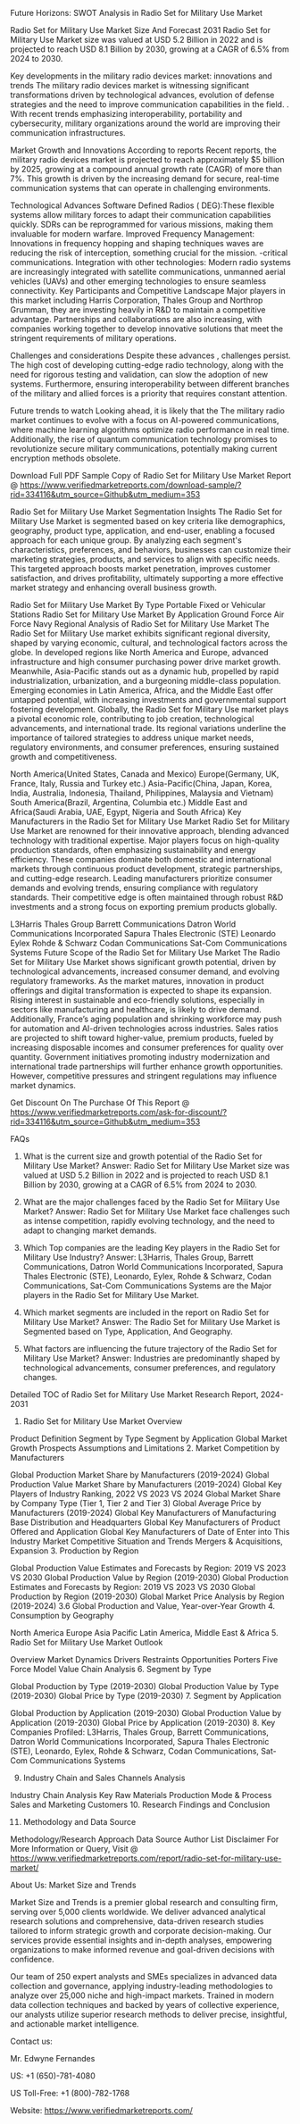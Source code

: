 Future Horizons: SWOT Analysis in Radio Set for Military Use Market


Radio Set for Military Use Market Size And Forecast 2031
Radio Set for Military Use Market size was valued at USD 5.2 Billion in 2022 and is projected to reach USD 8.1 Billion by 2030, growing at a CAGR of 6.5% from 2024 to 2030.

Key developments in the military radio devices market: innovations and trends
The military radio devices market is witnessing significant transformations driven by technological advances, evolution of defense strategies and the need to improve communication capabilities in the field. . With recent trends emphasizing interoperability, portability and cybersecurity, military organizations around the world are improving their communication infrastructures.

Market Growth and Innovations
According to reports Recent reports, the military radio devices market is projected to reach approximately $5 billion by 2025, growing at a compound annual growth rate (CAGR) of more than 7%. This growth is driven by the increasing demand for secure, real-time communication systems that can operate in challenging environments.

Technological Advances
Software Defined Radios ( DEG):These flexible systems allow military forces to adapt their communication capabilities quickly. SDRs can be reprogrammed for various missions, making them invaluable for modern warfare.
Improved Frequency Management: Innovations in frequency hopping and shaping techniques waves are reducing the risk of interception, something crucial for the mission. -critical communications.
Integration with other technologies: Modern radio systems are increasingly integrated with satellite communications, unmanned aerial vehicles (UAVs) and other emerging technologies to ensure seamless connectivity.
Key Participants and Competitive Landscape
Major players in this market including Harris Corporation, Thales Group and Northrop Grumman, they are investing heavily in R&D to maintain a competitive advantage. Partnerships and collaborations are also increasing, with companies working together to develop innovative solutions that meet the stringent requirements of military operations.

Challenges and considerations
Despite these advances , challenges persist. The high cost of developing cutting-edge radio technology, along with the need for rigorous testing and validation, can slow the adoption of new systems. Furthermore, ensuring interoperability between different branches of the military and allied forces is a priority that requires constant attention.

Future trends to watch
Looking ahead, it is likely that the The military radio market continues to evolve with a focus on AI-powered communications, where machine learning algorithms optimize radio performance in real time. Additionally, the rise of quantum communication technology promises to revolutionize secure military communications, potentially making current encryption methods obsolete.

Download Full PDF Sample Copy of Radio Set for Military Use Market Report @ https://www.verifiedmarketreports.com/download-sample/?rid=334116&utm_source=Github&utm_medium=353

Radio Set for Military Use Market Segmentation Insights
The Radio Set for Military Use Market is segmented based on key criteria like demographics, geography, product type, application, and end-user, enabling a focused approach for each unique group. By analyzing each segment's characteristics, preferences, and behaviors, businesses can customize their marketing strategies, products, and services to align with specific needs. This targeted approach boosts market penetration, improves customer satisfaction, and drives profitability, ultimately supporting a more effective market strategy and enhancing overall business growth.

Radio Set for Military Use Market By Type
Portable
Fixed or Vehicular Stations
Radio Set for Military Use Market By Application
Ground Force
Air Force
Navy
Regional Analysis of Radio Set for Military Use Market
The Radio Set for Military Use market exhibits significant regional diversity, shaped by varying economic, cultural, and technological factors across the globe. In developed regions like North America and Europe, advanced infrastructure and high consumer purchasing power drive market growth. Meanwhile, Asia-Pacific stands out as a dynamic hub, propelled by rapid industrialization, urbanization, and a burgeoning middle-class population. Emerging economies in Latin America, Africa, and the Middle East offer untapped potential, with increasing investments and governmental support fostering development. Globally, the Radio Set for Military Use market plays a pivotal economic role, contributing to job creation, technological advancements, and international trade. Its regional variations underline the importance of tailored strategies to address unique market needs, regulatory environments, and consumer preferences, ensuring sustained growth and competitiveness.

North America(United States, Canada and Mexico)
Europe(Germany, UK, France, Italy, Russia and Turkey etc.)
Asia-Pacific(China, Japan, Korea, India, Australia, Indonesia, Thailand, Philippines, Malaysia and Vietnam)
South America(Brazil, Argentina, Columbia etc.)
Middle East and Africa(Saudi Arabia, UAE, Egypt, Nigeria and South Africa)
Key Manufacturers in the Radio Set for Military Use Market
Radio Set for Military Use Market are renowned for their innovative approach, blending advanced technology with traditional expertise. Major players focus on high-quality production standards, often emphasizing sustainability and energy efficiency. These companies dominate both domestic and international markets through continuous product development, strategic partnerships, and cutting-edge research. Leading manufacturers prioritize consumer demands and evolving trends, ensuring compliance with regulatory standards. Their competitive edge is often maintained through robust R&D investments and a strong focus on exporting premium products globally.

L3Harris
Thales Group
Barrett Communications
Datron World Communications Incorporated
Sapura Thales Electronic (STE)
Leonardo
Eylex
Rohde & Schwarz
Codan Communications
Sat-Com Communications Systems
Future Scope of the Radio Set for Military Use Market
The Radio Set for Military Use Market shows significant growth potential, driven by technological advancements, increased consumer demand, and evolving regulatory frameworks. As the market matures, innovation in product offerings and digital transformation is expected to shape its expansion. Rising interest in sustainable and eco-friendly solutions, especially in sectors like manufacturing and healthcare, is likely to drive demand. Additionally, France’s aging population and shrinking workforce may push for automation and AI-driven technologies across industries. Sales ratios are projected to shift toward higher-value, premium products, fueled by increasing disposable incomes and consumer preferences for quality over quantity. Government initiatives promoting industry modernization and international trade partnerships will further enhance growth opportunities. However, competitive pressures and stringent regulations may influence market dynamics.

Get Discount On The Purchase Of This Report @ https://www.verifiedmarketreports.com/ask-for-discount/?rid=334116&utm_source=Github&utm_medium=353

FAQs
1. What is the current size and growth potential of the Radio Set for Military Use Market?
Answer: Radio Set for Military Use Market size was valued at USD 5.2 Billion in 2022 and is projected to reach USD 8.1 Billion by 2030, growing at a CAGR of 6.5% from 2024 to 2030.

2. What are the major challenges faced by the Radio Set for Military Use Market?
Answer: Radio Set for Military Use Market face challenges such as intense competition, rapidly evolving technology, and the need to adapt to changing market demands.

3. Which Top companies are the leading Key players in the Radio Set for Military Use Industry?
Answer: L3Harris, Thales Group, Barrett Communications, Datron World Communications Incorporated, Sapura Thales Electronic (STE), Leonardo, Eylex, Rohde & Schwarz, Codan Communications, Sat-Com Communications Systems are the Major players in the Radio Set for Military Use Market.

4. Which market segments are included in the report on Radio Set for Military Use Market?
Answer: The Radio Set for Military Use Market is Segmented based on Type, Application, And Geography.

5. What factors are influencing the future trajectory of the Radio Set for Military Use Market?
Answer: Industries are predominantly shaped by technological advancements, consumer preferences, and regulatory changes.

Detailed TOC of Radio Set for Military Use Market Research Report, 2024-2031
1. Radio Set for Military Use Market Overview

Product Definition
Segment by Type
Segment by Application
Global Market Growth Prospects
Assumptions and Limitations
2. Market Competition by Manufacturers

Global Production Market Share by Manufacturers (2019-2024)
Global Production Value Market Share by Manufacturers (2019-2024)
Global Key Players of Industry Ranking, 2022 VS 2023 VS 2024
Global Market Share by Company Type (Tier 1, Tier 2 and Tier 3)
Global Average Price by Manufacturers (2019-2024)
Global Key Manufacturers of Manufacturing Base Distribution and Headquarters
Global Key Manufacturers of Product Offered and Application
Global Key Manufacturers of Date of Enter into This Industry
Market Competitive Situation and Trends
Mergers & Acquisitions, Expansion
3. Production by Region

Global Production Value Estimates and Forecasts by Region: 2019 VS 2023 VS 2030
Global Production Value by Region (2019-2030)
Global Production Estimates and Forecasts by Region: 2019 VS 2023 VS 2030
Global Production by Region (2019-2030)
Global Market Price Analysis by Region (2019-2024) 3.6 Global Production and Value, Year-over-Year Growth
4. Consumption by Geography

North America
Europe
Asia Pacific
Latin America, Middle East & Africa
5. Radio Set for Military Use Market Outlook

Overview
Market Dynamics
Drivers
Restraints
Opportunities
Porters Five Force Model
Value Chain Analysis 
6. Segment by Type

Global Production by Type (2019-2030)
Global Production Value by Type (2019-2030)
Global Price by Type (2019-2030)
7. Segment by Application

Global Production by Application (2019-2030)
Global Production Value by Application (2019-2030)
Global Price by Application (2019-2030)
8. Key Companies Profiled: L3Harris, Thales Group, Barrett Communications, Datron World Communications Incorporated, Sapura Thales Electronic (STE), Leonardo, Eylex, Rohde & Schwarz, Codan Communications, Sat-Com Communications Systems

9. Industry Chain and Sales Channels Analysis

Industry Chain Analysis
Key Raw Materials
Production Mode & Process
Sales and Marketing
Customers
10. Research Findings and Conclusion

11. Methodology and Data Source

Methodology/Research Approach
Data Source
Author List
Disclaimer
For More Information or Query, Visit @ https://www.verifiedmarketreports.com/report/radio-set-for-military-use-market/

About Us: Market Size and Trends

Market Size and Trends is a premier global research and consulting firm, serving over 5,000 clients worldwide. We deliver advanced analytical research solutions and comprehensive, data-driven research studies tailored to inform strategic growth and corporate decision-making. Our services provide essential insights and in-depth analyses, empowering organizations to make informed revenue and goal-driven decisions with confidence.

Our team of 250 expert analysts and SMEs specializes in advanced data collection and governance, applying industry-leading methodologies to analyze over 25,000 niche and high-impact markets. Trained in modern data collection techniques and backed by years of collective experience, our analysts utilize superior research methods to deliver precise, insightful, and actionable market intelligence.

Contact us:

Mr. Edwyne Fernandes

US: +1 (650)-781-4080

US Toll-Free: +1 (800)-782-1768

Website: https://www.verifiedmarketreports.com/
